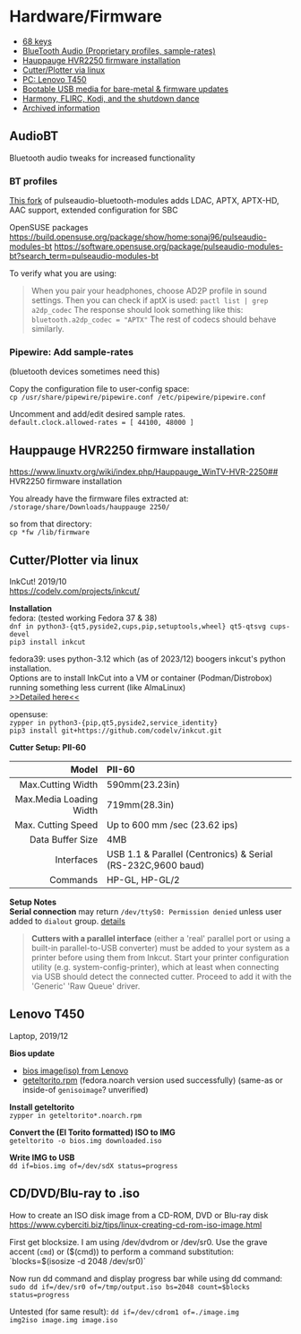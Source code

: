 # Hardware/Firmware

- [68 keys](68keys.md)
- [BlueTooth Audio (Proprietary profiles, sample-rates)](#audiobt)
- [Hauppauge HVR2250 firmware installation](#hauppauge-hvr2250-firmware-installation)
- [Cutter/Plotter via linux](#cutterplotter-via-linux)
- [PC: Lenovo T450](#lenovo-t450)
- [Bootable USB media for bare-metal & firmware updates](bootableUSB.md)
- [Harmony, FLIRC, Kodi, and the shutdown dance](HARMONY-FLIRC-KODI.md)
- [Archived information](archive.md)

## AudioBT  
Bluetooth audio tweaks for increased functionality

### BT profiles
[This fork] of pulseaudio-bluetooth-modules adds LDAC, APTX, APTX-HD, AAC support, extended configuration for SBC

OpenSUSE packages
https://build.opensuse.org/package/show/home:sonaj96/pulseaudio-modules-bt
https://software.opensuse.org/package/pulseaudio-modules-bt?search_term=pulseaudio-modules-bt

To verify what you are using:

>When you pair your headphones, choose AD2P profile in sound settings. Then you can check if aptX is used:
`pactl list | grep a2dp_codec`
The response should look something like this:
`bluetooth.a2dp_codec = "APTX"`
The rest of codecs should behave similarly.

[This fork]:https://github.com/EHfive/pulseaudio-modules-bt

### Pipewire: Add sample-rates  
(bluetooth devices sometimes need this)  

Copy the configuration file to user-config space:  
`cp /usr/share/pipewire/pipewire.conf /etc/pipewire/pipewire.conf`

Uncomment and add/edit desired sample rates.  
`default.clock.allowed-rates = [ 44100, 48000 ]`

## Hauppauge HVR2250 firmware installation
https://www.linuxtv.org/wiki/index.php/Hauppauge_WinTV-HVR-2250## HVR2250 firmware installation

You already have the firmware files extracted at:  
`/storage/share/Downloads/hauppauge 2250/`  

so from that directory:  
`cp *fw /lib/firmware`

## Cutter/Plotter via linux
InkCut! 2019/10  
https://codelv.com/projects/inkcut/  

**Installation**  
fedora: (tested working Fedora 37 & 38)  
`dnf in python3-{qt5,pyside2,cups,pip,setuptools,wheel} qt5-qtsvg cups-devel`  
`pip3 install inkcut`  

fedora39: uses python-3.12 which (as of 2023/12) boogers inkcut's python installation.  
Options are to install InkCut into a VM or container (Podman/Distrobox) running something less current (like AlmaLinux)  
[>>Detailed here<<](cutter.md)

opensuse:  
`zypper in python3-{pip,qt5,pyside2,service_identity}`  
`pip3 install git+https://github.com/codelv/inkcut.git`  

**Cutter Setup: PII-60**  

Model	| PII-60
--:	| :--
Max.Cutting Width	| 590mm(23.23in)
Max.Media Loading Width	| 719mm(28.3in)
Max. Cutting Speed	| Up to 600 mm /sec (23.62 ips)
Data Buffer Size	| 4MB
Interfaces	| USB 1.1 & Parallel (Centronics) & Serial (RS-232C,9600 baud)
Commands	| HP-GL, HP-GL/2

**Setup Notes**  
**Serial connection** may return `/dev/ttyS0: Permission denied` unless user added to `dialout` group. [details](https://askubuntu.com/a/210230)  
> **Cutters with a parallel interface** (either a 'real' parallel port or using a built-in parallel-to-USB converter) must be added to your system as a printer before using them from Inkcut. Start your printer configuration utility (e.g. system-config-printer), which at least when connecting via USB should detect the connected cutter. Proceed to add it with the 'Generic' 'Raw Queue' driver.

## Lenovo T450
Laptop, 2019/12

**Bios update**  
- [bios image(iso) from Lenovo](https://support.lenovo.com/us/en/downloads/ds102109)
- [geteltorito.rpm](https://www.rpmfind.net/linux/rpm2html/search.php?query=geteltorito) (fedora.noarch version used successfully)
  (same-as or inside-of `genisoimage`? unverified)

**Install geteltorito**  
`zypper in geteltorito*.noarch.rpm`  

**Convert the (El Torito formatted) ISO to IMG**  
`geteltorito -o bios.img downloaded.iso`  

**Write IMG to USB**  
`dd if=bios.img of=/dev/sdX status=progress`  

## CD/DVD/Blu-ray to .iso
How to create an ISO disk image from a CD-ROM, DVD or Blu-ray disk
https://www.cyberciti.biz/tips/linux-creating-cd-rom-iso-image.html

First get blocksize. I am using /dev/dvdrom or /dev/sr0. Use the grave accent (`cmd`) or ($(cmd)) to perform a command substitution:  
`blocks=$(isosize -d 2048 /dev/sr0)`

Now run dd command and display progress bar while using dd command:  
`sudo dd if=/dev/sr0 of=/tmp/output.iso bs=2048 count=$blocks status=progress`

Untested (for same result):
`dd if=/dev/cdrom1 of=./image.img`  
`img2iso image.img image.iso`  
